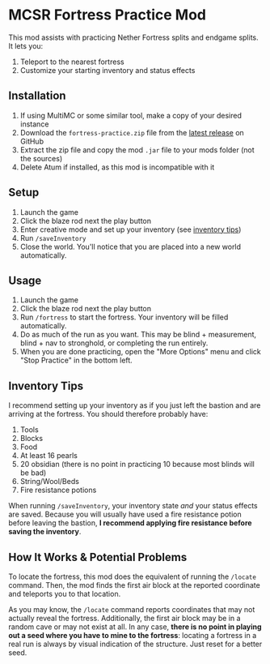 # MCSR Fortress Practice Mod

This mod assists with practicing Nether Fortress splits and endgame splits. It lets you:

1. Teleport to the nearest fortress
2. Customize your starting inventory and status effects

## Installation

1. If using MultiMC or some similar tool, make a copy of your desired instance
2. Download the `fortress-practice.zip` file from the [latest release](https://github.com/dnsge/fortress-practice/releases/latest) on GitHub
3. Extract the zip file and copy the mod `.jar` file to your mods folder (not the sources)
4. Delete Atum if installed, as this mod is incompatible with it

## Setup

1. Launch the game
2. Click the blaze rod next the play button
3. Enter creative mode and set up your inventory (see [inventory tips](#inventory-tips))
4. Run `/saveInventory`
5. Close the world. You'll notice that you are placed into a new world automatically.

## Usage

1. Launch the game
2. Click the blaze rod next the play button
3. Run `/fortress` to start the fortress. Your inventory will be filled automatically.
4. Do as much of the run as you want. This may be blind + measurement, blind + nav to stronghold, or completing the run
   entirely.
5. When you are done practicing, open the "More Options" menu and click "Stop Practice" in the bottom left.

## Inventory Tips

I recommend setting up your inventory as if you just left the bastion and are arriving at the fortress. You should
therefore probably have:

1. Tools
2. Blocks
3. Food
4. At least 16 pearls
5. 20 obsidian (there is no point in practicing 10 because most blinds will be bad)
6. String/Wool/Beds
7. Fire resistance potions

When running `/saveInventory`, your inventory state *and* your status effects are saved. Because you will usually have
used a fire resistance potion before leaving the bastion, **I recommend applying fire resistance before saving the
inventory**.

## How It Works & Potential Problems

To locate the fortress, this mod does the equivalent of running the `/locate` command. Then, the mod finds the first air
block at the reported coordinate and teleports you to that location.

As you may know, the `/locate` command reports coordinates that may not actually reveal the fortress. Additionally, the
first air block may be in a random cave or may not exist at all. In any case, **there is no point in playing out a seed
where you have to mine to the fortress**: locating a fortress in a real run is always by visual indication of the
structure. Just reset for a better seed.
